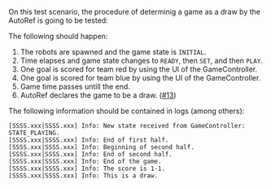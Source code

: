 On this test scenario, the procedure of determinig a game as a draw by the AutoRef is going to be tested:

The following should happen:

1. The robots are spawned and the game state is `INITIAL`.
2. Time elapses and game state changes to `READY`, then `SET`, and then `PLAY`.
3. One goal is scored for team red by using the UI of the GameController.
4. One goal is scored for team blue by using the UI of the GameController.
5. Game time passes untill the end.
6. AutoRef declares the game to be a draw. ([#13](https://github.com/RoboCup-Humanoid-TC/webots/issues/13))

The following information should be contained in logs (among others):

```
[SSSS.xxx|SSSS.xxx] Info: New state received from GameController: STATE_PLAYING.
[SSSS.xxx|SSSS.xxx] Info: End of first half.
[SSSS.xxx|SSSS.xxx] Info: Beginning of second half.
[SSSS.xxx|SSSS.xxx] Info: End of second half.
[SSSS.xxx|SSSS.xxx] Info: End of the game.
[SSSS.xxx|SSSS.xxx] Info: The score is 1-1.
[SSSS.xxx|SSSS.xxx] Info: This is a draw.
```
